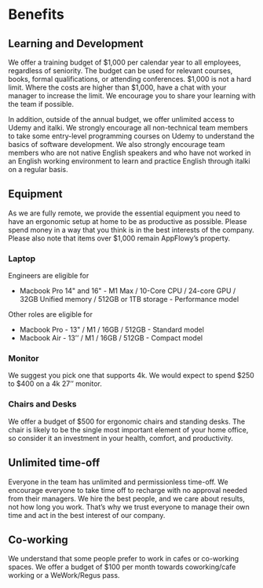 # Benefits

## Learning and Development&#x20;

We offer a training budget of $1,000 per calendar year to all employees, regardless of seniority. The budget can be used for relevant courses, books, formal qualifications, or attending conferences. $1,000 is not a hard limit. Where the costs are higher than $1,000, have a chat with your manager to increase the limit. We encourage you to share your learning with the team if possible.

In addition, outside of the annual budget, we offer unlimited access to Udemy and italki. We strongly encourage all non-technical team members to take some entry-level programming courses on Udemy to understand the basics of software development. We also strongly encourage team members who are not native English speakers and who have not worked in an English working environment to learn and practice English through italki on a regular basis.

## Equipment&#x20;

As we are fully remote, we provide the essential equipment you need to have an ergonomic setup at home to be as productive as possible. Please spend money in a way that you think is in the best interests of the company. Please also note that items over $1,000 remain AppFlowy’s property.&#x20;



### Laptop&#x20;

Engineers are eligible for&#x20;

* Macbook Pro 14" and 16" - M1 Max / 10-Core CPU / 24-core GPU / 32GB Unified memory / 512GB or 1TB storage - Performance model&#x20;

Other roles are eligible for&#x20;

* Macbook Pro - 13" / M1 / 16GB / 512GB - Standard model&#x20;
* Macbook Air - 13’’ / M1 / 16GB / 512GB - Compact model&#x20;



### Monitor&#x20;

We suggest you pick one that supports 4k. We would expect to spend $250 to $400 on a 4k 27’’ monitor.



### Chairs and Desks&#x20;

We offer a budget of $500 for ergonomic chairs and standing desks. The chair is likely to be the single most important element of your home office, so consider it an investment in your health, comfort, and productivity.

## Unlimited time-off&#x20;

Everyone in the team has unlimited and permissionless time-off. We encourage everyone to take time off to recharge with no approval needed from their managers. We hire the best people, and we care about results, not how long you work. That’s why we trust everyone to manage their own time and act in the best interest of our company.

## Co-working&#x20;

We understand that some people prefer to work in cafes or co-working spaces. We offer a budget of $100 per month towards coworking/cafe working or a WeWork/Regus pass.
